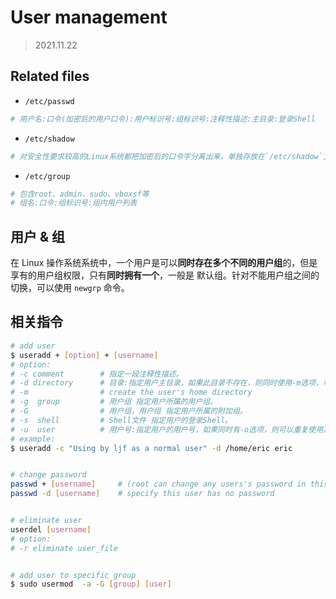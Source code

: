 # User management

> 2021.11.22

## Related files
- `/etc/passwd`
``` bash
# 用户名:口令(加密后的用户口令):用户标识号:组标识号:注释性描述:主目录:登录Shell
```
- `/etc/shadow`
``` bash
# 对安全性要求较高的Linux系统都把加密后的口令字分离出来，单独存放在`/etc/shadow`文件中.
```

- `/etc/group`
``` bash
# 包含root、admin、sudo、vboxsf等
# 组名:口令:组标识号:组内用户列表
```

## 用户 & 组
在 Linux 操作系统系统中，一个用户是可以**同时存在多个不同的用户组**的，但是享有的用户组权限，只有**同时拥有一个**，一般是 默认组。针对不能用户组之间的切换，可以使用 `newgrp` 命令。


## 相关指令
``` bash
# add user
$ useradd + [option] + [username]
# option:
# -c comment        # 指定一段注释性描述。
# -d directory      # 目录:指定用户主目录，如果此目录不存在，则同时使用-m选项，可以创建主目录。
# -m                # create the user's home directory
# -g  group         # 用户组 指定用户所属的用户组。
# -G                # 用户组，用户组 指定用户所属的附加组。
# -s  shell         # Shell文件 指定用户的登录Shell。
# -u  user          # 用户号:指定用户的用户号，如果同时有-o选项，则可以重复使用其他用户的标识号。
# example:
$ useradd -c "Using by ljf as a normal user" -d /home/eric eric


# change password
passwd + [username]     # (root can change any users's password in this way )
passwd -d [username]    # specify this user has no password


# eliminate user
userdel [username]
# option:
# -r eliminate user_file


# add user to specific group
$ sudo usermod  -a -G [group] [user]
```